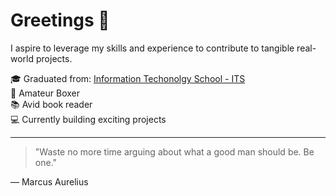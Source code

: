 # Greetings 👋

I aspire to leverage my skills and experience to contribute to tangible real-world projects. 

🎓 Graduated from: [Information Techonolgy School - ITS](https://eng.its.edu.rs/) <br>
🥊 Amateur Boxer <br>
📚 Avid book reader <br>
💻 Currently building exciting projects<br>

---
> "Waste no more time arguing about what a good man should be. Be one."

— Marcus Aurelius

